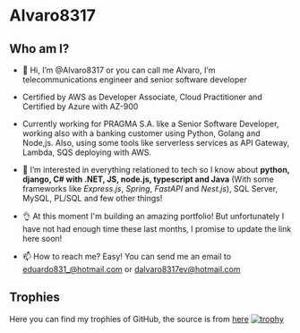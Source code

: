 # Alvaro8317
## Who am I?

- 👋 Hi, I’m @Alvaro8317 or you can call me Alvaro, I'm telecommunications engineer and senior software developer

- Certified by AWS as Developer Associate, Cloud Practitioner and Certified by Azure with AZ-900

- Currently working for PRAGMA S.A. like a Senior Software Developer, working also with a banking customer using Python, Golang and Node,js. Also, using some tools like serverless services as API Gateway, Lambda, SQS deploying with AWS.

- 👀 I’m interested in everything relationed to tech so I know about **python, django, C# with .NET, JS, node.js, typescript and Java** (With some frameworks like *Express.js*, *Spring*, *FastAPI* and *Nest.js*), SQL Server, MySQL, PL/SQL and few other things!

- 👌 At this moment I'm building an amazing portfolio! But unfortunately I have not had enough time these last months, I promise to update the link here soon!

- 📫 How to reach me? Easy! You can send me an email to eduardo831_@hotmail.com or dalvaro8317ev@hotmail.com

## Trophies

Here you can find my trophies of GitHub, the source is from [here](https://github.com/ryo-ma/github-profile-trophy)
[![trophy](https://github-profile-trophy.vercel.app/?username=Alvaro8317)](https://github.com/ryo-ma/github-profile-trophy)

<!---
Alvaro8317/Alvaro8317 is a ✨ special ✨ repository because its `README.md` (this file) appears on your GitHub profile.
You can click the Preview link to take a look at your changes.
--->
